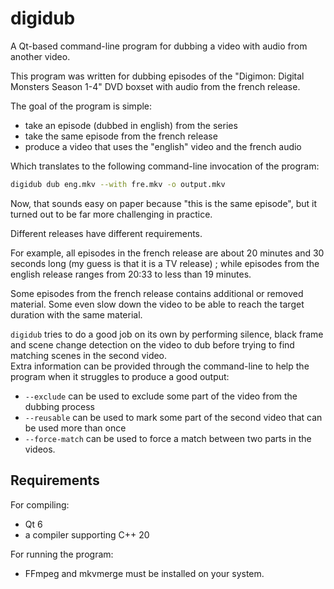 
# digidub

A Qt-based command-line program for dubbing a video with audio from another video.

This program was written for dubbing episodes of the "Digimon: Digital Monsters Season 1-4" DVD boxset
with audio from the french release.

The goal of the program is simple:
- take an episode (dubbed in english) from the series
- take the same episode from the french release
- produce a video that uses the "english" video and the french audio

Which translates to the following command-line invocation of the program:
```bash
digidub dub eng.mkv --with fre.mkv -o output.mkv
```

Now, that sounds easy on paper because "this is the same episode", but 
it turned out to be far more challenging in practice.

Different releases have different requirements.

For example, all episodes in the french release are about 20 minutes and 
30 seconds long (my guess is that it is a TV release) ; while episodes
from the english release ranges from 20:33 to less than 19 minutes.

Some episodes from the french release contains additional or removed 
material. Some even slow down the video to be able to reach the 
target duration with the same material.

`digidub` tries to do a good job on its own by performing silence, black
frame and scene change detection on the video to dub before trying to 
find matching scenes in the second video. <br/>
Extra information can be provided through the command-line to help
the program when it struggles to produce a good output:
- `--exclude` can be used to exclude some part of the video from the 
  dubbing process
- `--reusable` can be used to mark some part of the second video that
  can be used more than once
- `--force-match` can be used to force a match between two parts in the
  videos.


## Requirements

For compiling:
- Qt 6
- a compiler supporting C++ 20

For running the program:
- FFmpeg and mkvmerge must be installed on your system.
